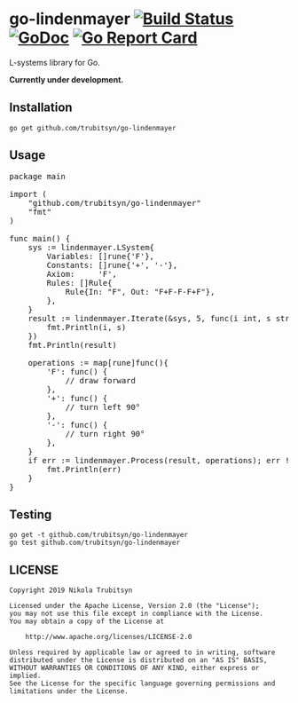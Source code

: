 # go-lindenmayer [![Build Status](https://travis-ci.com/trubitsyn/go-lindenmayer.svg?branch=master)](https://travis-ci.com/trubitsyn/go-lindenmayer) [![GoDoc](https://godoc.org/github.com/trubitsyn/go-lindenmayer?status.svg)](https://godoc.org/github.com/trubitsyn/go-lindenmayer) [![Go Report Card](https://goreportcard.com/badge/github.com/trubitsyn/go-lindenmayer)](https://goreportcard.com/report/github.com/trubitsyn/go-lindenmayer)
L-systems library for Go.

**Currently under development.**

## Installation
`go get github.com/trubitsyn/go-lindenmayer`

## Usage
<pre>
package main

import (
	"github.com/trubitsyn/go-lindenmayer"
	"fmt"
)

func main() {
	sys := lindenmayer.LSystem{
		Variables: []rune{'F'},
		Constants: []rune{'+', '-'},
		Axiom:     'F',
		Rules: []Rule{
			Rule{In: "F", Out: "F+F-F-F+F"},
		},
	}
	result := lindenmayer.Iterate(&sys, 5, func(i int, s string) {
		fmt.Println(i, s)
	})
	fmt.Println(result)
	
	operations := map[rune]func(){
    	'F': func() {
    		// draw forward
    	},
    	'+': func() {
    		// turn left 90°
    	},
    	'-': func() {
    		// turn right 90°
    	},
    }
    if err := lindenmayer.Process(result, operations); err != nil {
    	fmt.Println(err)
    }
}
</pre>

## Testing
```
go get -t github.com/trubitsyn/go-lindenmayer
go test github.com/trubitsyn/go-lindenmayer
```

## LICENSE
```
Copyright 2019 Nikola Trubitsyn

Licensed under the Apache License, Version 2.0 (the "License");
you may not use this file except in compliance with the License.
You may obtain a copy of the License at

    http://www.apache.org/licenses/LICENSE-2.0

Unless required by applicable law or agreed to in writing, software
distributed under the License is distributed on an "AS IS" BASIS,
WITHOUT WARRANTIES OR CONDITIONS OF ANY KIND, either express or implied.
See the License for the specific language governing permissions and
limitations under the License.
```
